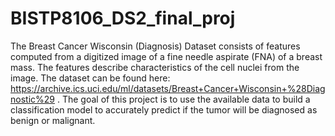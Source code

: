 # BISTP8106_DS2_final_proj
The Breast Cancer Wisconsin (Diagnosis) Dataset consists of features computed from a digitized image of a fine needle aspirate (FNA) of a breast mass. The features describe characteristics of the cell nuclei from the image. The dataset can be found here: https://archive.ics.uci.edu/ml/datasets/Breast+Cancer+Wisconsin+%28Diagnostic%29 . The goal of this project is to use the available data to build a classification model to accurately predict if the tumor will be diagnosed as benign or malignant. 
